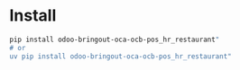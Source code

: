 # Install

```bash
pip install odoo-bringout-oca-ocb-pos_hr_restaurant"
# or
uv pip install odoo-bringout-oca-ocb-pos_hr_restaurant"
```
